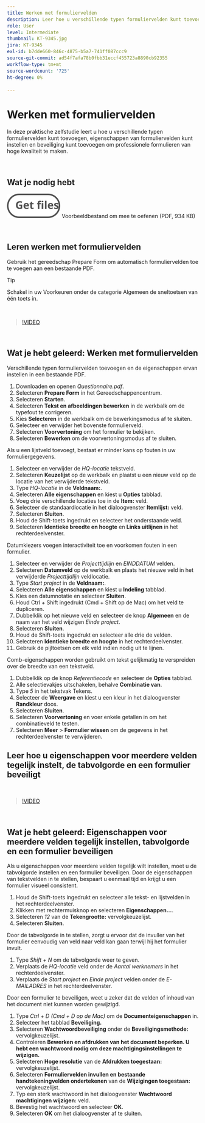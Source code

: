 ```yaml
---
title: Werken met formuliervelden
description: Leer hoe u verschillende typen formuliervelden kunt toevoegen, eigenschappen van formuliervelden kunt instellen en beveiliging kunt toevoegen om professionele formulieren van hoge kwaliteit te maken
role: User
level: Intermediate
thumbnail: KT-9345.jpg
jira: KT-9345
exl-id: b7dde660-846c-4875-b5a7-741ff087ccc9
source-git-commit: ad54f7afa78b0fbb31eccf455723a8890cb92355
workflow-type: tm+mt
source-wordcount: '725'
ht-degree: 0%

---
```


# Werken met formuliervelden

In deze praktische zelfstudie leert u hoe u verschillende typen formuliervelden kunt toevoegen, eigenschappen van formuliervelden kunt instellen en beveiliging kunt toevoegen om professionele formulieren van hoge kwaliteit te maken.

<br>

## Wat je nodig hebt

[![Bestand ophalen](../assets/Getfiles.svg)](../assets/Questionnaire.pdf)
Voorbeeldbestand om mee te oefenen (PDF, 934 KB)

<br>

## Leren werken met formuliervelden

Gebruik het gereedschap Prepare Form om automatisch formuliervelden toe te voegen aan een bestaande PDF.

>[!TIP]
>
>Schakel in uw Voorkeuren onder de categorie Algemeen de sneltoetsen van één toets in.

<br>

>[!VIDEO](https://video.tv.adobe.com/v/340084?quality=12&learn=on&hidetitle=true)

<br>

## Wat je hebt geleerd: Werken met formuliervelden

Verschillende typen formuliervelden toevoegen en de eigenschappen ervan instellen in een bestaande PDF.

1. Downloaden en openen *Questionnaire.pdf*.
1. Selecteren **Prepare Form** in het Gereedschappencentrum.
1. Selecteren **Starten**.
1. Selecteren **Tekst en afbeeldingen bewerken** in de werkbalk om de typefout te corrigeren.
1. Kies **Selecteren** in de werkbalk om de bewerkingsmodus af te sluiten.
1. Selecteer en verwijder het bovenste formulierveld.
1. Selecteren **Voorvertoning** om het formulier te bekijken.
1. Selecteren **Bewerken** om de voorvertoningsmodus af te sluiten.

Als u een lijstveld toevoegt, bestaat er minder kans op fouten in uw formuliergegevens.

1. Selecteer en verwijder de *HQ-locatie* tekstveld.
1. Selecteren **Keuzelijst** op de werkbalk en plaatst u een nieuw veld op de locatie van het verwijderde tekstveld.
1. Type *HQ-locatie* in de **Veldnaam:**.
1. Selecteren **Alle eigenschappen** en kiest u **Opties** tabblad.
1. Voeg drie verschillende locaties toe in de **Item:** veld.
1. Selecteer de standaardlocatie in het dialoogvenster **Itemlijst:** veld.
1. Selecteren **Sluiten**.
1. Houd de Shift-toets ingedrukt en selecteer het onderstaande veld.
1. Selecteren **Identieke breedte en hoogte** en **Links uitlijnen** in het rechterdeelvenster.

Datumkiezers voegen interactiviteit toe en voorkomen fouten in een formulier.

1. Selecteer en verwijder de *Projecttijdlijn* en *EINDDATUM* velden.
1. Selecteren **Datumveld** op de werkbalk en plaats het nieuwe veld in het verwijderde *Projecttijdlijn* veldlocatie.
1. Type *Start project* in de **Veldnaam:**.
1. Selecteren **Alle eigenschappen** en kiest u **Indeling** tabblad.
1. Kies een datumnotatie en selecteer **Sluiten**.
1. Houd Ctrl + Shift ingedrukt (Cmd + Shift op de Mac) om het veld te dupliceren.
1. Dubbelklik op het nieuwe veld en selecteer de knop **Algemeen** en de naam van het veld wijzigen *Einde project*.
1. Selecteren **Sluiten**.
1. Houd de Shift-toets ingedrukt en selecteer alle drie de velden.
1. Selecteren **Identieke breedte en hoogte** in het rechterdeelvenster.
1. Gebruik de pijltoetsen om elk veld indien nodig uit te lijnen.

Comb-eigenschappen worden gebruikt om tekst gelijkmatig te verspreiden over de breedte van een tekstveld.

1. Dubbelklik op de knop *Referentiecode* en selecteer de **Opties** tabblad.
1. Alle selectievakjes uitschakelen, behalve **Combinatie van**.
1. Type *5* in het tekstvak Tekens.
1. Selecteer de **Weergave** en kiest u een kleur in het dialoogvenster **Randkleur** doos.
1. Selecteren **Sluiten**.
1. Selecteren **Voorvertoning** en voer enkele getallen in om het combinatieveld te testen.
1. Selecteren **Meer** > **Formulier wissen** om de gegevens in het rechterdeelvenster te verwijderen.

## Leer hoe u eigenschappen voor meerdere velden tegelijk instelt, de tabvolgorde en een formulier beveiligt

<br>

>[!VIDEO](https://video.tv.adobe.com/v/340096?hidetitle=true)

<br>

## Wat je hebt geleerd: Eigenschappen voor meerdere velden tegelijk instellen, tabvolgorde en een formulier beveiligen

Als u eigenschappen voor meerdere velden tegelijk wilt instellen, moet u de tabvolgorde instellen en een formulier beveiligen. Door de eigenschappen van tekstvelden in te stellen, bespaart u eenmaal tijd en krijgt u een formulier visueel consistent.

1. Houd de Shift-toets ingedrukt en selecteer alle tekst- en lijstvelden in het rechterdeelvenster.
1. Klikken met rechtermuisknop en selecteren **Eigenschappen...**.
1. Selecteren *12* van de **Tekengrootte:** vervolgkeuzelijst.
1. Selecteren **Sluiten**.

Door de tabvolgorde in te stellen, zorgt u ervoor dat de invuller van het formulier eenvoudig van veld naar veld kan gaan terwijl hij het formulier invult.

1. Type *Shift + N* om de tabvolgorde weer te geven.
1. Verplaats de *HQ-locatie* veld onder de *Aantal werknemers* in het rechterdeelvenster.
1. Verplaats de *Start project* en *Einde project* velden onder de *E-MAILADRES* in het rechterdeelvenster.

Door een formulier te beveiligen, weet u zeker dat de velden of inhoud van het document niet kunnen worden gewijzigd.

1. Type *Ctrl + D (Cmd + D op de Mac)* om de **Documenteigenschappen** in.
1. Selecteer het tabblad **Beveiliging.**
1. Selecteren **Wachtwoordbeveiliging** onder de **Beveiligingsmethode:** vervolgkeuzelijst.
1. Controleren **Bewerken en afdrukken van het document beperken. U hebt een wachtwoord nodig om deze machtigingsinstellingen te wijzigen.**
1. Selecteren **Hoge resolutie** van de **Afdrukken toegestaan:** vervolgkeuzelijst.
1. Selecteren **Formuliervelden invullen en bestaande handtekeningvelden ondertekenen** van de **Wijzigingen toegestaan:** vervolgkeuzelijst.
1. Typ een sterk wachtwoord in het dialoogvenster **Wachtwoord machtigingen wijzigen:** veld.
1. Bevestig het wachtwoord en selecteer **OK**.
1. Selecteren **OK** om het dialoogvenster af te sluiten.
